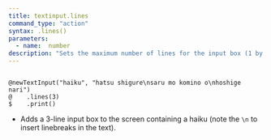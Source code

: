 ```yaml
---
title: textinput.lines
command_type: "action"
syntax: .lines()
parameters:
  - name:  number 
description: "Sets the maximum number of lines for the input box (1 by default). As a special case, you set it to 0 to remove the limit constraint."
---
```


<!--more-->

<pre><code class="language-diff-javascript diff-highlight try-true">
@newTextInput("haiku", "hatsu shigure\nsaru mo komino o\nhoshige nari")
@    .lines(3)
$    .print()
</code></pre>

+ Adds a 3-line input box to the screen containing a haiku (note the `\n` to insert linebreaks in the text).		
